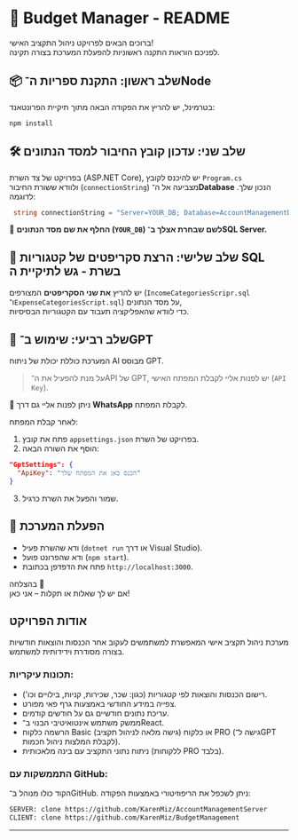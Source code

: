 
📘 Budget Manager - README
===========================

ברוכים הבאים לפרויקט ניהול התקציב האישי!  
לפניכם הוראות התקנה ראשוניות להפעלת המערכת בצורה תקינה.

📦 שלב ראשון: התקנת ספריות ה־Node
----------------------------------
בטרמינל, יש להריץ את הפקודה הבאה מתוך תיקיית הפרונטאנד:

```
npm install
```

🛠️ שלב שני: עדכון קובץ החיבור למסד הנתונים
------------------------------------------
בפרויקט של צד השרת (ASP.NET Core), יש להיכנס לקובץ `Program.cs`  
ולוודא ששורת החיבור (`connectionString`) מצביעה אל ה־**Database** הנכון שלך. לדוגמה:

```csharp
 string connectionString = "Server=YOUR_DB; Database=AccountManagementDb; Trusted_Connection=True;TrustServerCertificate=True;";
```

🔴 **החלף את שם מסד הנתונים (`YOUR_DB`) לשם שבחרת אצלך ב־SQL Server.**

🧾 שלב שלישי: הרצת סקריפטים של קטגוריות
 SQL בשרת - גש לתיקיית ה
---------------------------------------
יש להריץ **את שני הסקריפטים** המצורפים (`IncomeCategoriesScripr.sql` ו־`ExpenseCategoriesScript.sql`) על מסד הנתונים,  
כדי לוודא שהאפליקציה תעבוד עם הקטגוריות הבסיסיות.

🤖 שלב רביעי: שימוש ב־GPT
---------------------------
המערכת כוללת יכולת של ניתוח AI מבוסס GPT.

> על מנת להפעיל את ה־API של GPT, יש לפנות אליי לקבלת המפתח האישי (`API Key`).

📱 ניתן לפנות אליי גם דרך **WhatsApp** לקבלת המפתח. 

לאחר קבלת המפתח:

1. פתח את קובץ `appsettings.json` בפרויקט של השרת.
2. הוסף את השורה הבאה:

```json
"GptSettings": {
  "ApiKey": "הכנס כאן את המפתח שלך"
}
```

3. שמור והפעל את השרת כרגיל.


🚀 הפעלת המערכת
----------------
- ודא שהשרת פעיל (`dotnet run` או דרך Visual Studio).
- ודא שהפרונט פועל (`npm start`).
- פתח את הדפדפן בכתובת `http://localhost:3000`.

בהצלחה 🎉  
אם יש לך שאלות או תקלות – אני כאן!


## אודות הפרויקט

מערכת ניהול תקציב אישי המאפשרת למשתמשים לעקוב אחר הכנסות והוצאות חודשיות בצורה מסודרת וידידותית למשתמש.

### תכונות עיקריות:
- רישום הכנסות והוצאות לפי קטגוריות (כגון: שכר, שכירות, קניות, בילויים וכו').
- צפייה במידע החודשי באמצעות גרף פאי מפורט.
- עריכת נתונים חודשיים גם על חודשים קודמים.
- ממשק משתמש אינטואיטיבי הבנוי ב־React.
- הרשמה כלקוח Basic (גישה מלאה לניהול תקציב) או כלקוח PRO (גישה ל־GPT לקבלת המלצות ניהול חכמות).
- ניתוח נתוני התקציב עם בינה מלאכותית (ללקוחות PRO בלבד).

### התממשקות עם GitHub:
הקוד כולו מנוהל ב־GitHub. ניתן לשכפל את הריפוזיטורי באמצעות הפקודה:
```bash
SERVER: clone https://github.com/KarenMiz/AccountManagementServer
CLIENT: clone https://github.com/KarenMiz/BudgetManagement
```

---
